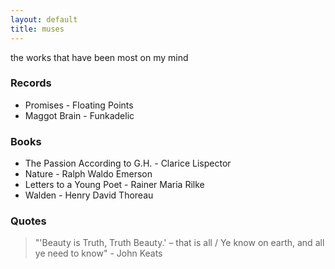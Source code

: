 ```yaml
---
layout: default
title: muses
---
```


the works that have been most on my mind

### Records

- Promises - Floating Points
- Maggot Brain - Funkadelic

### Books

- The Passion According to G.H. - Clarice Lispector
- Nature - Ralph Waldo Emerson
- Letters to a Young Poet - Rainer Maria Rilke
- Walden - Henry David Thoreau

### Quotes

> "'Beauty is Truth, Truth Beauty.' – that is all / Ye know on earth, and all ye need to know" - John Keats
